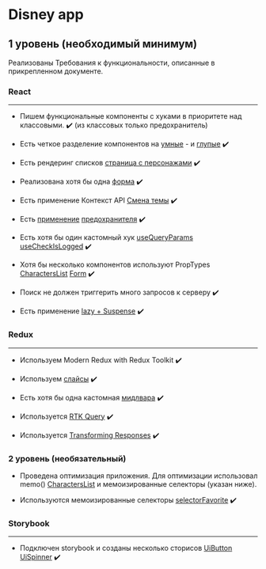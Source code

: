 # Disney app

## 1 уровень (необходимый минимум)

Реализованы Требования к функциональности, описанные в прикрепленном документе.

### React

---

- Пишем функциональные компоненты c хуками в приоритете над классовыми. :heavy_check_mark: (из классовых только предохранитель)

- Есть четкое разделение компонентов на [умные](./src/containers/charactersPage/CharactersPage.jsx) - и [глупые](./src/components/character/chatacterCard/ChatacterCard.jsx) :heavy_check_mark:

- Есть рендеринг списков [страница с персонажами](./src/components/character/charactersList/CharactersList.jsx) :heavy_check_mark:

- Реализована хотя бы одна [форма](./src/components/forms/customForm/CustomForm.jsx) :heavy_check_mark:

- Есть применение Контекст API [Смена темы](./src/context/ThemeContext.jsx) :heavy_check_mark:

- Есть [применение](./src/components/character/characterInfo/CharacterInfo.jsx) [предохранителя](./src/components/errorBoundary/ErrorBoundary.jsx) :heavy_check_mark:

- Есть хотя бы один кастомный хук [useQueryParams](./src/hooks/useQueryParams.js) [useCheckIsLogged](./src/hooks/useCheckIsLogged.js) :heavy_check_mark:

- Хотя бы несколько компонентов используют PropTypes [CharactersList](./src/components/character/charactersList/CharactersList.jsx) [Form](./src/components/forms/customForm/CustomForm.jsx) :heavy_check_mark:

- Поиск не должен триггерить много запросов к серверу :heavy_check_mark:

- Есть применение [lazy + Suspense](./src/containers/favoritePage/FavoritePage.jsx) :heavy_check_mark:

### Redux

---

- Используем Modern Redux with Redux Toolkit :heavy_check_mark:

- Используем [слайсы](./src/store/slice/user/userSlice.js) :heavy_check_mark:

- Есть хотя бы одна кастомная [мидлвара](./src/store/middleware/userControlMiddleware.js) :heavy_check_mark:

- Используется [RTK Query](./src/utils/disneyApi.js) :heavy_check_mark:

- Используется [Transforming Responses](./src/utils/disneyApi.js) :heavy_check_mark:

### 2 уровень (необязательный)

- Проведена оптимизация приложения. Для оптимизации использовал memo() [CharactersList](./src/components/character/charactersList/CharactersList.jsx)
  и мемоизированные селекторы (указан ниже).

- Используются мемоизированные селекторы [selectorFavorite](./src/store/slice/user/userSlice.js) :heavy_check_mark:

### Storybook

---

- Подключен storybook и созданы несколько сторисов [UiButton](./src/components/ui/uiButton/uiButton.stories.js) [UiSpinner](./src/components/ui/) :heavy_check_mark:
